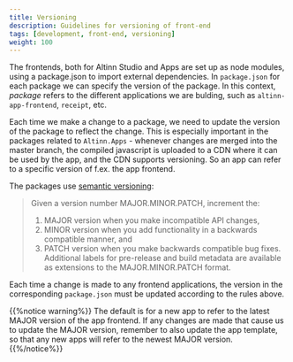 ```yaml
---
title: Versioning
description: Guidelines for versioning of front-end
tags: [development, front-end, versioning]
weight: 100
---
```


The frontends, both for Altinn Studio and Apps are set up as node modules, using a package.json
to import external dependencies. In `package.json` for each package we can specify the version of the 
package. In this context, _package_ refers to the different applications we are bulding, such as
`altinn-app-frontend`, `receipt`, etc.  

Each time we make a change to a package, we need to update the version of the package to reflect the change. 
This is especially important in the packages related to `Altinn.Apps` - whenever changes are merged into the 
master branch, the compiled javascript is uploaded to a CDN where it can be used by the app, and the 
CDN supports versioning. So an app can refer to a specific version of f.ex. the app frontend.

The packages use [semantic versioning](https://semver.org/):

> Given a version number MAJOR.MINOR.PATCH, increment the:
>
> 1. MAJOR version when you make incompatible API changes,
> 2. MINOR version when you add functionality in a backwards compatible manner, and
> 3. PATCH version when you make backwards compatible bug fixes.
> Additional labels for pre-release and build metadata are available as extensions to the MAJOR.MINOR.PATCH format.
 
Each time a change is made to any frontend applications, the version in the corresponding `package.json` must be
updated according to the rules above.

{{%notice warning%}}
The default is for a new app to refer to the latest MAJOR version of the app frontend. If 
any changes are made that cause us to update the MAJOR version, remember to also update
the app template, so that any new apps will refer to the newest MAJOR version.
{{%/notice%}}